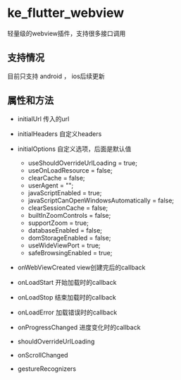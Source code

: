 # ke_flutter_webview
轻量级的webview插件，支持很多接口调用

## 支持情况
目前只支持 android ， ios后续更新

## 属性和方法
- initialUrl    传入的url
- initialHeaders  自定义headers
- initialOptions  自定义选项，后面是默认值
    - useShouldOverrideUrlLoading = true;
    - useOnLoadResource = false;
    - clearCache = false;
    - userAgent = "";
    - javaScriptEnabled = true;
    - javaScriptCanOpenWindowsAutomatically = false;
    - clearSessionCache = false;
    - builtInZoomControls = false;
    - supportZoom = true;
    - databaseEnabled = false;
    - domStorageEnabled = false;
    - useWideViewPort = true;
    - safeBrowsingEnabled = true;

- onWebViewCreated  view创建完后的callback
- onLoadStart       开始加载时的callback
- onLoadStop        结束加载时的callback
- onLoadError       加载错误时的callback
- onProgressChanged 进度变化时的callback
- shouldOverrideUrlLoading  
- onScrollChanged
- gestureRecognizers

